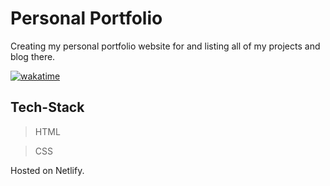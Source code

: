 # Personal Portfolio

Creating my personal portfolio website for and listing all of my projects and blog there.

[![wakatime](https://wakatime.com/badge/github/jeetsdev/New-Portfolio-UI.svg)](https://wakatime.com/badge/github/jeetsdev/New-Portfolio-UI)

## Tech-Stack

>HTML

>CSS

Hosted on Netlify.
